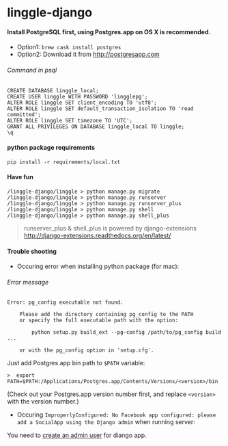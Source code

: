 # linggle-django

#### Install PostgreSQL first, using Postgres.app on OS X is recommended.
* Option1: ```brew cask install postgres```
* Option2: Download it from http://postgresapp.com

###### Command in psql
```
CREATE DATABASE linggle_local;
CREATE USER linggle WITH PASSWORD 'lingglepg';
ALTER ROLE linggle SET client_encoding TO 'utf8';
ALTER ROLE linggle SET default_transaction_isolation TO 'read committed';
ALTER ROLE linggle SET timezone TO 'UTC';
GRANT ALL PRIVILEGES ON DATABASE linggle_local TO linggle;
\q
```

#### python package requirements
```pip install -r requirements/local.txt```


#### Have fun
```
/linggle-django/linggle > python manage.py migrate
/linggle-django/linggle > python manage.py runserver
/linggle-django/linggle > python manage.py runserver_plus
/linggle-django/linggle > python manage.py shell
/linggle-django/linggle > python manage.py shell_plus
```
> runserver_plus & shell_plus is powered by django-extensions http://django-extensions.readthedocs.org/en/latest/

#### Trouble shooting

- Occuring error when installing python package (for mac):

###### Error message
```
Error: pg_config executable not found.

    Please add the directory containing pg_config to the PATH
    or specify the full executable path with the option:

        python setup.py build_ext --pg-config /path/to/pg_config build ...

    or with the pg_config option in 'setup.cfg'.
```
Just add Postgres.app bin path to `$PATH` variable:

 `>  export PATH=$PATH:/Applications/Postgres.app/Contents/Versions/<version>/bin`

 (Check out your Postgres.app version number first, and replace `<version>` with the version number.)

- Occuring `ImproperlyConfigured: No Facebook app configured: please add a SocialApp using the Django admin` when running server:

You need to [create an admin user](https://djangogirlstaipei.gitbooks.io/django-girls-taipei-tutorial/content/django/admin.html) for diango app.
